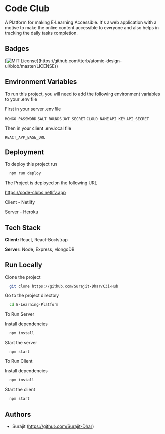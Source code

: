 
# Code Club

A Platform for making E-Learning Accessible. It's a web
application with a motive to make the online content accessible
to everyone and also helps in tracking the daily tasks
completion.


## Badges

[![MIT License](https://img.shields.io/apm/l/atomic-design-ui.svg?)](https://github.com/tterb/atomic-design-ui/blob/master/LICENSEs)




## Environment Variables

To run this project, you will need to add the following environment variables to your .env file

First in your server .env file

`MONGO_PASSWORD` `SALT_ROUNDS` `JWT_SECRET` `CLOUD_NAME` `API_KEY` `API_SECRET`

Then in your client .env.local file

`REACT_APP_BASE_URL`


## Deployment

To deploy this project run

```bash
  npm run deploy
```

The Project is deployed on the following URL

https://code-clubs.netlify.app

Client - Netlify

Server - Heroku


## Tech Stack

**Client:** React, React-Bootstrap

**Server:** Node, Express, MongoDB


## Run Locally

Clone the project

```bash
  git clone https://github.com/Surajit-Dhar/C3i-Hub
```

Go to the project directory

```bash
  cd E-Learning-Platform
```

To Run Server

Install dependencies

```bash
  npm install
```

Start the server

```bash
  npm start
```

To Run Client

Install dependencies

```bash
  npm install
```

Start the client

```bash
  npm start
```

## Authors

- Surajit (https://github.com/Surajit-Dhar)

